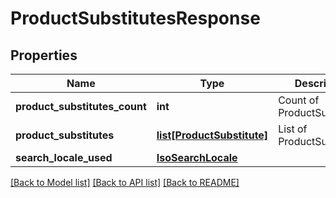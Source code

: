 # ProductSubstitutesResponse

## Properties
Name | Type | Description | Notes
------------ | ------------- | ------------- | -------------
**product_substitutes_count** | **int** | Count of ProductSubstitutes | [optional] 
**product_substitutes** | [**list[ProductSubstitute]**](ProductSubstitute.md) | List of ProductSubstitutes | [optional] 
**search_locale_used** | [**IsoSearchLocale**](IsoSearchLocale.md) |  | [optional] 

[[Back to Model list]](../README.md#documentation-for-models) [[Back to API list]](../README.md#documentation-for-api-endpoints) [[Back to README]](../README.md)


